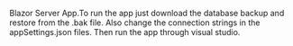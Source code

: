 Blazor Server App.To run the app just download the database backup and restore from the .bak file. Also change the connection strings in the appSettings.json files. Then run the app through visual studio.
